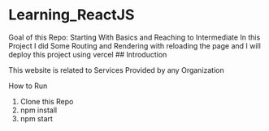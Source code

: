 # Learning_ReactJS
Goal of  this Repo:  Starting With Basics and Reaching to Intermediate
In this Project I did Some Routing and Rendering with reloading the page  and I will deploy this project using vercel ## Introduction

This website is related to Services Provided by any Organization 

How to Run 
1. Clone this Repo
2. npm install
3. npm start
